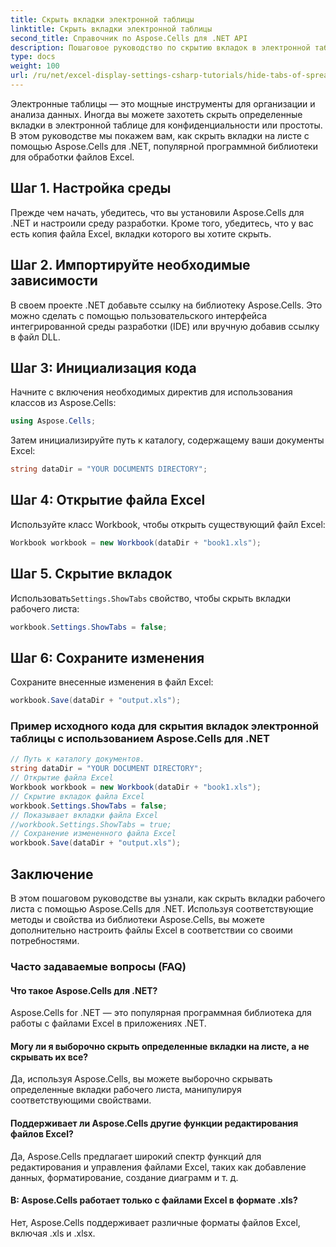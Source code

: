 ```yaml
---
title: Скрыть вкладки электронной таблицы
linktitle: Скрыть вкладки электронной таблицы
second_title: Справочник по Aspose.Cells для .NET API
description: Пошаговое руководство по скрытию вкладок в электронной таблице Excel с помощью Aspose.Cells для .NET.
type: docs
weight: 100
url: /ru/net/excel-display-settings-csharp-tutorials/hide-tabs-of-spreadsheet/
---
```

Электронные таблицы — это мощные инструменты для организации и анализа данных. Иногда вы можете захотеть скрыть определенные вкладки в электронной таблице для конфиденциальности или простоты. В этом руководстве мы покажем вам, как скрыть вкладки на листе с помощью Aspose.Cells для .NET, популярной программной библиотеки для обработки файлов Excel.

## Шаг 1. Настройка среды

Прежде чем начать, убедитесь, что вы установили Aspose.Cells для .NET и настроили среду разработки. Кроме того, убедитесь, что у вас есть копия файла Excel, вкладки которого вы хотите скрыть.

## Шаг 2. Импортируйте необходимые зависимости

В своем проекте .NET добавьте ссылку на библиотеку Aspose.Cells. Это можно сделать с помощью пользовательского интерфейса интегрированной среды разработки (IDE) или вручную добавив ссылку в файл DLL.

## Шаг 3: Инициализация кода

Начните с включения необходимых директив для использования классов из Aspose.Cells:

```csharp
using Aspose.Cells;
```

Затем инициализируйте путь к каталогу, содержащему ваши документы Excel:

```csharp
string dataDir = "YOUR DOCUMENTS DIRECTORY";
```

## Шаг 4: Открытие файла Excel

Используйте класс Workbook, чтобы открыть существующий файл Excel:

```csharp
Workbook workbook = new Workbook(dataDir + "book1.xls");
```

## Шаг 5. Скрытие вкладок

 Использовать`Settings.ShowTabs` свойство, чтобы скрыть вкладки рабочего листа:

```csharp
workbook.Settings.ShowTabs = false;
```

## Шаг 6: Сохраните изменения

Сохраните внесенные изменения в файл Excel:

```csharp
workbook.Save(dataDir + "output.xls");
```

### Пример исходного кода для скрытия вкладок электронной таблицы с использованием Aspose.Cells для .NET 
```csharp
// Путь к каталогу документов.
string dataDir = "YOUR DOCUMENT DIRECTORY";
// Открытие файла Excel
Workbook workbook = new Workbook(dataDir + "book1.xls");
// Скрытие вкладок файла Excel
workbook.Settings.ShowTabs = false;
// Показывает вкладки файла Excel
//workbook.Settings.ShowTabs = true;
// Сохранение измененного файла Excel
workbook.Save(dataDir + "output.xls");
```

## Заключение

В этом пошаговом руководстве вы узнали, как скрыть вкладки рабочего листа с помощью Aspose.Cells для .NET. Используя соответствующие методы и свойства из библиотеки Aspose.Cells, вы можете дополнительно настроить файлы Excel в соответствии со своими потребностями.

### Часто задаваемые вопросы (FAQ)

#### Что такое Aspose.Cells для .NET?
    
Aspose.Cells for .NET — это популярная программная библиотека для работы с файлами Excel в приложениях .NET.

#### Могу ли я выборочно скрыть определенные вкладки на листе, а не скрывать их все?
   
Да, используя Aspose.Cells, вы можете выборочно скрывать определенные вкладки рабочего листа, манипулируя соответствующими свойствами.

#### Поддерживает ли Aspose.Cells другие функции редактирования файлов Excel?

Да, Aspose.Cells предлагает широкий спектр функций для редактирования и управления файлами Excel, таких как добавление данных, форматирование, создание диаграмм и т. д.

#### В: Aspose.Cells работает только с файлами Excel в формате .xls?

Нет, Aspose.Cells поддерживает различные форматы файлов Excel, включая .xls и .xlsx.